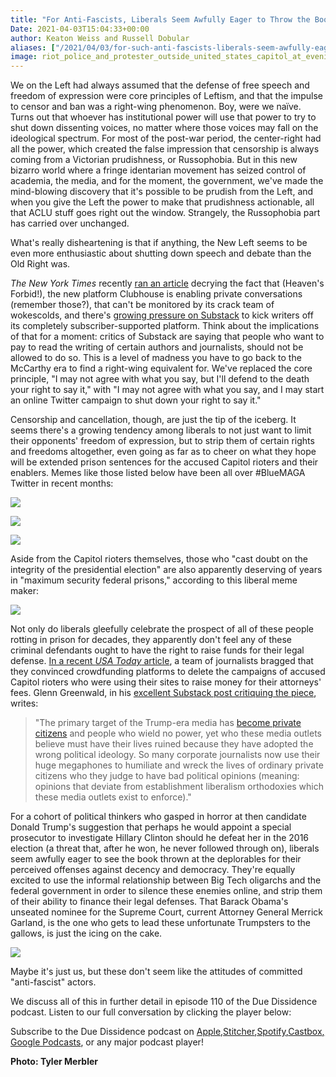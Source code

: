 ```yaml
---
title: "For Anti-Fascists, Liberals Seem Awfully Eager to Throw the Book at Their Opponents"
Date: 2021-04-03T15:04:33+00:00
author: Keaton Weiss and Russell Dobular
aliases: ["/2021/04/03/for-such-anti-fascists-liberals-seem-awfully-eager-to-throw-the-book-at-their-opponents"]
image: riot_police_and_protester_outside_united_states_capitol_at_evening_20210106.jpg
---
```


We on the Left had always assumed that the defense of free speech and freedom of expression were core principles of Leftism, and that the impulse to censor and ban was a right-wing phenomenon. Boy, were we naïve. Turns out that whoever has institutional power will use that power to try to shut down dissenting voices, no matter where those voices may fall on the ideological spectrum. For most of the post-war period, the center-right had all the power, which created the false impression that censorship is always coming from a Victorian prudishness, or Russophobia. But in this new bizarro world where a fringe identarian movement has seized control of academia, the media, and for the moment, the government, we've made the mind-blowing discovery that it's possible to be prudish from the Left, and when you give the Left the power to make that prudishness actionable, all that ACLU stuff goes right out the window. Strangely, the Russophobia part has carried over unchanged.

What's really disheartening is that if anything, the New Left seems to be even more enthusiastic about shutting down speech and debate than the Old Right was.

*The New York Times* recently [ran an article](https://www.nytimes.com/2021/02/25/technology/clubhouse-audio-app-experience.html) decrying the fact that (Heaven's Forbid!), the new platform Clubhouse is enabling private conversations (remember those?), that can't be monitored by its crack team of wokescolds, and there's [growing pressure on Substack](https://techcrunch.com/2021/03/18/substack-backlash/) to kick writers off its completely subscriber-supported platform. Think about the implications of that for a moment: critics of Substack are saying that people who want to pay to read the writing of certain authors and journalists, should not be allowed to do so. This is a level of madness you have to go back to the McCarthy era to find a right-wing equivalent for. We've replaced the core principle, "I may not agree with what you say, but I'll defend to the death your right to say it," with "I may not agree with what you say, and I may start an online Twitter campaign to shut down your right to say it."

Censorship and cancellation, though, are just the tip of the iceberg. It seems there's a growing tendency among liberals to not just want to limit their opponents' freedom of expression, but to strip them of certain rights and freedoms altogether, even going as far as to cheer on what they hope will be extended prison sentences for the accused Capitol rioters and their enablers. Memes like those listed below have been all over #BlueMAGA Twitter in recent months:

![](159428894_3508565832588801_7935890836237361392_o.jpg)

![](6004aaf593292-5604389841.jpg)

![](4vp6we.jpg)

Aside from the Capitol rioters themselves, those who "cast doubt on the integrity of the presidential election" are also apparently deserving of years in "maximum security federal prisons," according to this liberal meme maker:

![](d41-1.png)

Not only do liberals gleefully celebrate the prospect of all of these people rotting in prison for decades, they apparently don't feel any of these criminal defendants ought to have the right to raise funds for their legal defense. [In a recent *USA Today* article](https://www.usatoday.com/story/news/nation/2021/03/28/online-trump-supporters-insurrection-raise-money-lawyers-legal-fees/4751712001/), a team of journalists bragged that they convinced crowdfunding platforms to delete the campaigns of accused Capitol rioters who were using their sites to raise money for their attorneys' fees. Glenn Greenwald, in his [excellent Substack post critiquing the piece](https://greenwald.substack.com/p/journalists-attack-the-powerless), writes:

> "The primary target of the Trump-era media has [become private citizens](https://reason.com/2017/07/07/what-cnns-threat-to-dox-a-redditor-tells/) and people who wield no power, yet who these media outlets believe must have their lives ruined because they have adopted the wrong political ideology. So many corporate journalists now use their huge megaphones to humiliate and wreck the lives of ordinary private citizens who they judge to have bad political opinions (meaning: opinions that deviate from establishment liberalism orthodoxies which these media outlets exist to enforce)."

For a cohort of political thinkers who gasped in horror at then candidate Donald Trump's suggestion that perhaps he would appoint a special prosecutor to investigate Hillary Clinton should he defeat her in the 2016 election (a threat that, after he won, he never followed through on), liberals seem awfully eager to see the book thrown at the deplorables for their perceived offenses against decency and democracy. They're equally excited to use the informal relationship between Big Tech oligarchs and the federal government in order to silence these enemies online, and strip them of their ability to finance their legal defenses. That Barack Obama's unseated nominee for the Supreme Court, current Attorney General Merrick Garland, is the one who gets to lead these unfortunate Trumpsters to the gallows, is just the icing on the cake.

![](160028311_2217679468369672_9030410856795608477_o.jpg)

Maybe it's just us, but these don't seem like the attitudes of committed "anti-fascist" actors. 

We discuss all of this in further detail in episode 110 of the Due Dissidence podcast. Listen to our full conversation by clicking the player below:

Subscribe to the Due Dissidence podcast on [Apple,](https://podcasts.apple.com/us/podcast/due-dissidence/id1457244081)[Stitcher](https://www.stitcher.com/podcast/due-dissidence)[,](https://podcasts.apple.com/us/podcast/due-dissidence/id1457244081)[Spotify](https://open.spotify.com/show/3jDky0r8Cg0vlYuORwWhaE)[,](https://podcasts.apple.com/us/podcast/due-dissidence/id1457244081)[Castbox](https://castbox.fm/channel/Due-Dissidence%7D-id2086184?country=us)[,](https://podcasts.apple.com/us/podcast/due-dissidence/id1457244081) [Google Podcasts](https://podcasts.google.com/feed/aHR0cHM6Ly9mZWVkcy5zb3VuZGNsb3VkLmNvbS91c2Vycy9zb3VuZGNsb3VkOnVzZXJzOjYwNjI5Njg0NC9zb3VuZHMucnNz), or any major podcast player!

**Photo: Tyler Merbler**
